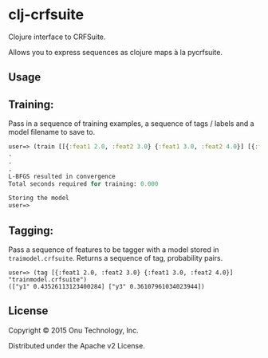 # clj-crfsuite

Clojure interface to CRFSuite.

Allows you to express sequences as clojure maps à la pycrfsuite.

## Usage

## Training:

Pass in a sequence of training examples, a sequence of tags / labels and a model filename to save to.

```clojure
user=> (train [[{:feat1 2.0, :feat2 3.0} {:feat1 3.0, :feat2 4.0}] [{:feat1 2.0, :feat2 3.0} {:feat1 4.0, :feat2 5.0}]] [["y1", "y2"], ["y1", "y3"]] "trainmodel.crfsuite")
.
.
.
L-BFGS resulted in convergence
Total seconds required for training: 0.000

Storing the model
user=>
```

## Tagging:

Pass a sequence of features to be tagger with a model stored in `traimodel.crfsuite`. Returns a
sequence of tag, probability pairs.

```
user=> (tag [{:feat1 2.0, :feat2 3.0} {:feat1 3.0, :feat2 4.0}] "trainmodel.crfsuite")
(["y1" 0.43526113123400284] ["y3" 0.36107961034023944])
```


## License

Copyright © 2015 Onu Technology, Inc.

Distributed under the Apache v2 License.
